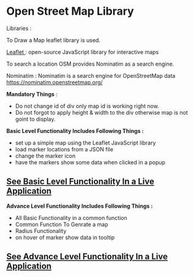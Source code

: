 # Open Street Map Library
Libraries :

To Draw a Map leaflet library is used. 

<a href="https://leafletjs.com/" target="_blank"> Leaflet </a>: open-source JavaScript library for interactive maps


To search a location OSM provides Nominatim as a search engine.

Nominatim : Nominatim is a search engine for OpenStreetMap data
https://nominatim.openstreetmap.org/

**Mandatory Things** : 
- Do not change id of div only map id is working right now.
- Do not forgot to apply height & width to the div otherwise map is not goint to display.

**Basic Level Functionality Includes Following Things :**
- set up a simple map using the Leaflet JavaScript library
- load marker locations from a JSON file
- change the marker icon
- have the markers show some data when clicked in a popup

## [See Basic Level Functionality In a Live Application](https://aarvitech.com/Research/OSM/)

**Advance Level Functionality Includes Following Things :**
- All Basic Functionality in a common function
- Common Function To Genrate a map
- Radius Functionality
- on hover of marker show data in tooltip

## [See Advance Level Functionality In a Live Application](https://aarvitech.com/Research/OSM/OpenStreet.html)

